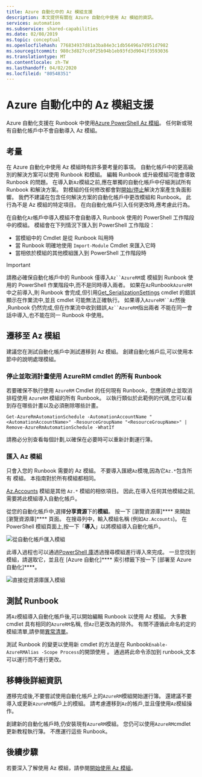 ```yaml
---
title: Azure 自動化中的 Az 模組支援
description: 本文提供有關在 Azure 自動化中使用 Az 模組的資訊。
services: automation
ms.subservice: shared-capabilities
ms.date: 02/08/2019
ms.topic: conceptual
ms.openlocfilehash: 776834937d81a3ba84e3c1db56496a7d951d7982
ms.sourcegitcommit: 980c3d827cc0f25b94b1eb93fd3d9041f3593036
ms.translationtype: MT
ms.contentlocale: zh-TW
ms.lasthandoff: 04/02/2020
ms.locfileid: "80548351"
---
```

# <a name="az-module-support-in-azure-automation"></a>Azure 自動化中的 Az 模組支援

Azure 自動化支援在 Runbook 中使用[Azure PowerShell Az 模組](/powershell/azure/new-azureps-module-az?view=azps-1.1.0)。 任何新或現有自動化帳戶中不會自動導入 Az 模組。 

## <a name="considerations"></a>考量

在 Azure 自動化中使用 Az 模組時有許多要考量的事項。 自動化帳戶中的更高級別的解決方案可以使用 Runbook 和模組。 編輯 Runbook 或升級模組可能會導致 Runbook 的問題。 在導入新`Az`模組之前,應在單獨的自動化帳戶中仔細測試所有 Runbook 和解決方案。 對模組的任何修改都會對[開始/停止](automation-solution-vm-management.md)解決方案產生負面影響。 我們不建議在包含任何解決方案的自動化帳戶中更改模組和 Runbook。 此行為不是 Az 模組的特定項目。 在向自動化帳戶引入任何更改時,應考慮此行為。

在自動化`Az`帳戶中導入模組不會自動導入 Runbook 使用的 PowerShell 工作階段中的模組。 模組會在下列情況下匯入到 PowerShell 工作階段：

* 當模組中的 Cmdlet 是從 Runbook 叫用時
* 當 Runbook 明確地使用 `Import-Module` Cmdlet 來匯入它時
* 當相依於模組的其他模組匯入到 PowerShell 工作階段時

> [!IMPORTANT]
> 請務必確保自動化帳戶中的 Runbook 僅導入`Az``AzureRM`或 模組到 Runbook 使用的 PowerShell 作業階段中,而不是同時導入兩者。 如果在`Az`Runbook`AzureRM`中之前導入,則 Runbook 會完成,但引用[Get_SerializationSettings](troubleshoot/runbooks.md#get-serializationsettings) cmdlet 的錯誤顯示在作業流中,並且 cmdlet 可能無法正確執行。 如果導入`AzureRM``Az`然後 ,Runbook 仍然完成,但在作業流中收到錯誤,`Az``AzureRM`指出兩者 不能在同一會話中導入,也不能在同一 Runbook 中使用。

## <a name="migrating-to-az-modules"></a>遷移至 Az 模組

建議您在測試自動化帳戶中測試遷移到 Az 模組。 創建自動化帳戶后,可以使用本節中的說明處理模組。

### <a name="stop-and-unschedule-all-runbooks-that-use-azurerm-cmdlets"></a>停止並取消計畫使用 AzureRM cmdlet 的所有 Runbook

若要確保不執行使用 `AzureRM` Cmdlet 的任何現有 Runbook，您應該停止並取消排程使用 `AzureRM` 模組的所有 Runbook。 以執行類似於此範例的代碼,您可以看到存在哪些計畫以及必須刪除哪些計畫。

  ```powershell-interactive
  Get-AzureRmAutomationSchedule -AutomationAccountName "<AutomationAccountName>" -ResourceGroupName "<ResourceGroupName>" | Remove-AzureRmAutomationSchedule -WhatIf
  ```

請務必分別查看每個計劃,以確保在必要時可以重新計劃運行簿。

### <a name="import-the-az-modules"></a>匯入 Az 模組

只會入您的 Runbook 需要的 Az 模組。 不要導入匯總`Az`模塊,因為它`Az.*`包含所有 模組。 本指南對於所有模組都相同。

[Az.Accounts](https://www.powershellgallery.com/packages/Az.Accounts/1.1.0) 模組是其他 `Az.*` 模組的相依項目。 因此,在導入任何其他模組之前,需要將此模組導入自動化帳戶。

從您的自動化帳戶中,選擇**分享資源**下的**模組**。 按一下 [瀏覽資源庫]**** 來開啟 [瀏覽資源庫]**** 頁面。  在搜尋列中，輸入模組名稱 (例如`Az.Accounts`)。 在 PowerShell 模組頁面上,按一下「**導入**」以將模組導入自動化帳戶。

![從自動化帳戶匯入模組](media/az-modules/import-module.png)

此導入過程也可以通過[PowerShell 庫](https://www.powershellgallery.com)透過搜尋模組進行導入來完成。 一旦您找到模組，請選取它，並且在 [Azure 自動化]**** 索引標籤下按一下 [部署至 Azure 自動化]****。

![直接從資源庫匯入模組](media/az-modules/import-gallery.png)

## <a name="testing-your-runbooks"></a>測試 Runbook

將`Az`模組導入自動化帳戶後,可以開始編輯 Runbook 以使用 Az 模組。 大多數 cmdlet 具有相同的`AzureRM`名稱, 但`Az`已更改為的除外。 有關不遵循此命名約定的模組清單,請參閱[異常清單](/powershell/azure/migrate-from-azurerm-to-az#update-cmdlets-modules-and-parameters)。

測試 Runbook 的變更以使用新 cmdlet 的方法是在 Runbook`Enable-AzureRMAlias -Scope Process`的開頭使用 。 通過將此命令添加到 runbook,文本可以運行而不進行更改。

## <a name="after-migration-details"></a>移轉後詳細資訊

遷移完成後,不要嘗試使用自動化帳戶上的`AzureRM`模組開始運行簿。 還建議不要導入或更新`AzureRM`帳戶上的模組。 請考慮遷移到`Az`的帳戶,並且僅使用`Az`模組操作。 

創建新的自動化帳戶時,仍安裝現有`AzureRM`模組。 您仍可以使用`AzureRM`cmdlet 更新教程執行簿。 不應運行這些 Runbook。

## <a name="next-steps"></a>後續步驟

若要深入了解使用 Az 模組，請參閱[開始使用 Az 模組](/powershell/azure/get-started-azureps?view=azps-1.1.0)。
